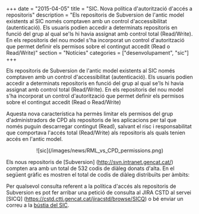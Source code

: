 +++
date        = "2015-04-05"
title       = "SIC. Nova política d'autorització d'accés a repositoris"
description = "Els repositoris de Subversion de l'antic model existents al SIC només comptaven amb un control d'accessibilitat (autenticació). Els usuaris podien accedir a determinats repositoris en funció del grup al qual se'ls hi havia assignat amb control total (Read/Write). En els repositoris del nou model s'ha incorporat un control d'autorització que permet definir els permisos sobre el contingut accedit (Read o Read/Write)"
section     = "Notícies"
categories  = ["desenvolupament", "sic"]
+++

Els repositoris de Subversion de l'antic model existents al SIC només comptaven amb un control d'accessibilitat (autenticació). Els usuaris podien accedir a determinats repositoris en funció del grup al qual se'ls hi havia assignat amb control total (Read/Write). En els repositoris del nou model s'ha incorporat un control d'autorització que permet definir els permisos sobre el contingut accedit (Read o Read/Write)

Aquesta nova característica ha permès limitar els permisos del grup d'administradors de CPD als repositoris de les aplicacions per tal que només puguin descarregar contingut (Read), salvant el risc i responsabilitat que comportava l'accés total (Read/Write) als repositoris als quals tenien accés en l'antic model.

<CENTER>![sic](/images/news/RML_vs_CPD_permissions.png)</center>

Els nous repositoris de [Subversion] (http://svn.intranet.gencat.cat/) compten ara amb un total de 532 codis de diàleg donats d'alta. En el següent gràfic es mostren el total de codis de diàleg distribuïts per àmbits:

Per qualsevol consulta referent a la política d'accés als repositoris de Subversion es pot fer arribar una petició de consulta al JIRA CSTD al servei [SICQ] (https://cstd.ctti.gencat.cat/jiracstd/browse/SICQ) o bé enviar un correu a la <a href="mailto://sic.ctti@gencat.cat">bústia del SIC</a>.

